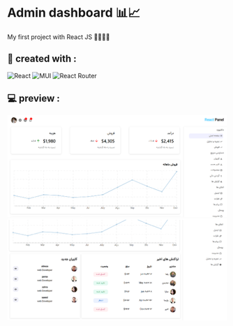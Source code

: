 # Admin dashboard 📊📈
My first project with React JS 👨‍🎓👨‍💻
<br>




<h2>🔧 created with : </h2>

<p align="center">
  
  ![React](https://img.shields.io/badge/react-%2320232a.svg?style=for-the-badge&logo=react&logoColor=%2361DAFB)
  ![MUI](https://img.shields.io/badge/MUI-%230081CB.svg?style=for-the-badge&logo=mui&logoColor=white)
  ![React Router](https://img.shields.io/badge/React_Router-CA4245?style=for-the-badge&logo=react-router&logoColor=white)
  
  
</p>


## 💻 preview :

![shopping link](https://github.com/parsa-vesali/React-cms/blob/main/panel.png?raw=true)
![shopping link](https://github.com/parsa-vesali/React-cms/blob/main/panel-2.png)
